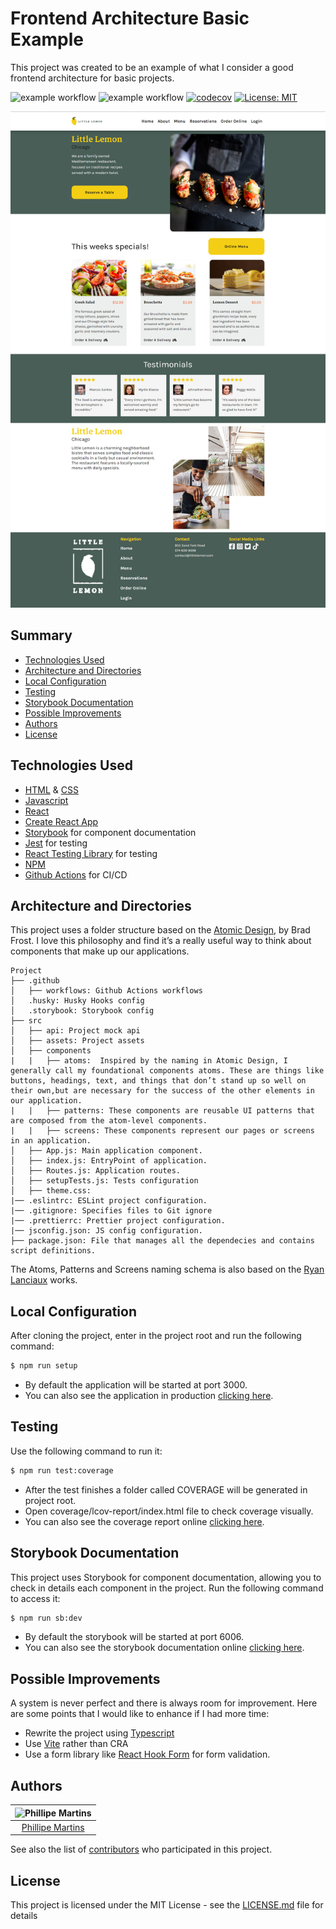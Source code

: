 # Frontend Architecture Basic Example <!-- omit in toc -->

This project was created to be an example of what I consider a good frontend architecture for basic projects.

![example workflow](https://github.com/inkasadev/frontend-architecture-basic-example/actions/workflows/deploy-page.yml/badge.svg)
![example workflow](https://github.com/inkasadev/frontend-architecture-basic-example/actions/workflows/deploy-docs.yml/badge.svg)
[![codecov](https://codecov.io/gh/inkasadev/frontend-architecture-basic-example/branch/main/graph/badge.svg?token=0F2MLIZXQ0)](https://codecov.io/gh/inkasadev/frontend-architecture-basic-example)
[![License: MIT](https://img.shields.io/badge/License-MIT-yellow.svg)](https://opensource.org/licenses/MIT)

<p align="center" >
    <img src="media/cover.png">
</p>

## Summary <!-- omit in toc -->

- [Technologies Used](#technologies-used)
- [Architecture and Directories](#architecture-and-directories)
- [Local Configuration](#local-configuration)
- [Testing](#testing)
- [Storybook Documentation](#storybook-documentation)
- [Possible Improvements](#possible-improvements)
- [Authors](#authors)
- [License](#license)

## Technologies Used

- [HTML](https://developer.mozilla.org/en-US/docs/Web/HTML) & [CSS](https://developer.mozilla.org/en-US/docs/Web/CSS)
- [Javascript](https://developer.mozilla.org/en-US/docs/Web/JavaScript)
- [React](https://react.dev/)
- [Create React App](https://create-react-app.dev/)
- [Storybook](https://storybook.js.org/) for component documentation
- [Jest](https://jestjs.io/pt-BR/) for testing
- [React Testing Library](https://testing-library.com/docs/react-testing-library/intro/) for testing
- [NPM](https://www.npmjs.com/)
- [Github Actions](https://docs.github.com/en/actions) for CI/CD

## Architecture and Directories

This project uses a folder structure based on the [Atomic Design](https://atomicdesign.bradfrost.com/chapter-2/), by Brad Frost. I love this philosophy and find it’s a really useful way to think about components that make up our applications.

```
Project
├── .github
│   ├── workflows: Github Actions workflows
│   .husky: Husky Hooks config
│   .storybook: Storybook config
├── src
│   ├── api: Project mock api
│   ├── assets: Project assets
│   ├── components
|   |   ├── atoms:  Inspired by the naming in Atomic Design, I generally call my foundational components atoms. These are things like buttons, headings, text, and things that don’t stand up so well on their own,but are necessary for the success of the other elements in our application.
|   |   ├── patterns: These components are reusable UI patterns that are composed from the atom-level components.
|   |   ├── screens: These components represent our pages or screens in an application.
│   ├── App.js: Main application component.
│   ├── index.js: EntryPoint of application.
│   ├── Routes.js: Application routes.
│   ├── setupTests.js: Tests configuration
│   ├── theme.css:
|── .eslintrc: ESLint project configuration.
|── .gitignore: Specifies files to Git ignore
|── .prettierrc: Prettier project configuration.
|── jsconfig.json: JS config configuration.
├── package.json: File that manages all the dependecies and contains script definitions.
```
The Atoms, Patterns and Screens naming schema is also based on the [Ryan Lanciaux](https://ryanlanciaux.com/) works.

## Local Configuration

After cloning the project, enter in the project root and run the following command:

```sh
$ npm run setup
```

- By default the application will be started at port 3000.
- You can also see the application in production [clicking here](https://frontend-architecture-basic-example.surge.sh/).

## Testing

Use the following command to run it:

```sh
$ npm run test:coverage
```

- After the test finishes a folder called COVERAGE will be generated in project root.
- Open coverage/lcov-report/index.html file to check coverage visually.
- You can also see the coverage report online [clicking here](https://app.codecov.io/gh/inkasadev/frontend-architecture-basic-example).

## Storybook Documentation

This project uses Storybook for component documentation, allowing you to check in details each component in the project. Run the following command to access it:

```sh
$ npm run sb:dev
```

- By default the storybook will be started at port 6006.
- You can also see the storybook documentation online [clicking here](https://inkasadev.github.io/frontend-architecture-basic-example).

## Possible Improvements

A system is never perfect and there is always room for improvement. Here are some points that I would like to enhance if I had more time:

- Rewrite the project using [Typescript](https://www.typescriptlang.org/)
- Use [Vite](https://vitejs.dev/) rather than CRA
- Use a form library like [React Hook Form](https://react-hook-form.com/) for form validation.

## Authors

| ![Phillipe Martins](https://avatars.githubusercontent.com/u/7750404?v=4&s=150) |
| :----------------------------------------------------------------------------: |
|               [Phillipe Martins](https://github.com/inkasadev/)                |

See also the list of
[contributors](https://github.com/inkasadev/studioled/contributors) who
participated in this project.

## License

This project is licensed under the MIT License - see the
[LICENSE.md](LICENSE.md) file for details